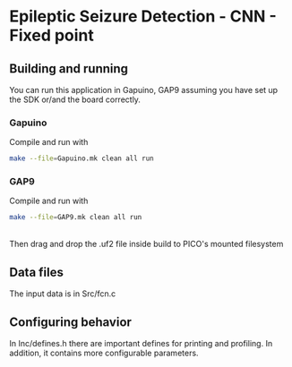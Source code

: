 # Epileptic Seizure Detection - CNN - Fixed point

## Building and running

You can run this application in Gapuino, GAP9 assuming you have set up the SDK or/and the board correctly.

### Gapuino

Compile and run with
```sh
make --file=Gapuino.mk clean all run
```

### GAP9
Compile and run with
```sh
make --file=GAP9.mk clean all run
```
<br>Then drag and drop the .uf2 file inside build to PICO's mounted filesystem

## Data files

The input data is in Src/fcn.c

## Configuring behavior

In Inc/defines.h there are important defines for printing and profiling. In addition, it contains more configurable parameters.
